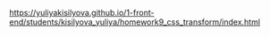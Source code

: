 https://yuliyakisilyova.github.io/1-front-end/students/kisilyova_yuliya/homework9_css_transform/index.html
